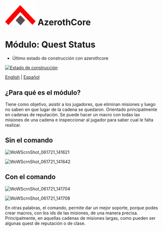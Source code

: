 # ![logo](https://raw.githubusercontent.com/azerothcore/azerothcore.github.io/master/images/logo-github.png) AzerothCore

# Módulo: Quest Status

- Último estado de construcción con azerothcore

[![Estado de construcción](https://github.com/pangolp/mod-quest-status/workflows/core-build/badge.svg?branch=master&event=push)](https://github.com/pangolp/mod-quest-status)

[English](README.md) | [Español](README_ES.md)

## ¿Para qué es el módulo?

Tiene como objetivo, asistir a los jugadores, que eliminan misiones y luego no saben en que lugar de la cadena se quedaron. Orientado principalmente en cadenas de reputación. Se puede hacer un macro con todas las misiones de una cadena e inspeccionar al jugador para saber cual le falta realizar.

## Sin el comando

![WoWScrnShot_061721_141621](https://user-images.githubusercontent.com/2810187/122444712-37d9a380-cf77-11eb-8ca5-c989ecd5c37f.jpg)

![WoWScrnShot_061721_141642](https://user-images.githubusercontent.com/2810187/122444749-3f00b180-cf77-11eb-9502-3095dda49266.jpg)

## Con el comando

![WoWScrnShot_061721_141704](https://user-images.githubusercontent.com/2810187/122444846-58096280-cf77-11eb-8c65-cb8e8332f696.jpg)

![WoWScrnShot_061721_141708](https://user-images.githubusercontent.com/2810187/122444863-5c358000-cf77-11eb-8002-f4cd996f5a0f.jpg)

En otras palabras, el comando, permite dar un mejor soporte, porque podes crear macros, con los ids de las misiones, de una manera precisa. Principalmente, en aquellas cadenas de misiones largas, como pueden ser algunas quest de reputación o de clase.
